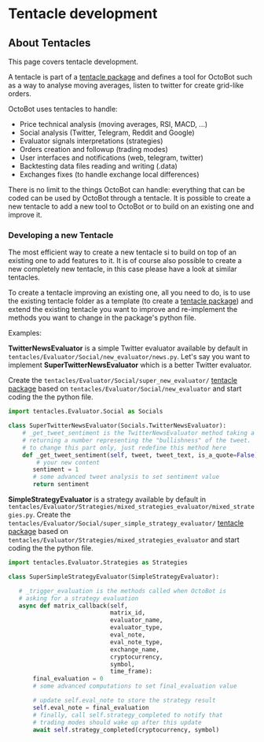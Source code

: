 # Tentacle development

## About Tentacles

This page covers tentacle development.

A tentacle is part of a [tentacle package](https://github.com/Drakkar-Software/OctoBot-Docs/tree/624bac35cfdd4b92e96356538d28ac0e39d983d3/Tentacles/Tentacle-Package-Development.html) and defines a tool for OctoBot such as a way to analyse moving averages, listen to twitter for create grid-like orders.

OctoBot uses tentacles to handle:

* Price technical analysis \(moving averages, RSI, MACD, ...\)
* Social analysis \(Twitter, Telegram, Reddit and Google\)
* Evaluator signals interpretations \(strategies\)
* Orders creation and followup \(trading modes\)
* User interfaces and notifications \(web, telegram, twitter\)
* Backtesting data files reading and writing \(.data\)
* Exchanges fixes \(to handle exchange local differences\)

There is no limit to the things OctoBot can handle: everything that can be coded can be used by OctoBot through a tentacle. It is possible to create a new tentacle to add a new tool to OctoBot or to build on an existing one and improve it.

### Developing a new Tentacle

The most efficient way to create a new tentacle si to build on top of an existing one to add features to it. It is of course also possible to create a new completely new tentacle, in this case please have a look at similar tentacles.

To create a tentacle improving an existing one, all you need to do, is to use the existing tentacle folder as a template \(to create a [tentacle package](https://github.com/Drakkar-Software/OctoBot-Docs/tree/624bac35cfdd4b92e96356538d28ac0e39d983d3/Tentacles/Tentacle-Package-Development.html)\) and extend the existing tentacle you want to improve and re-implement the methods you want to change in the package's python file.

Examples:

**TwitterNewsEvaluator** is a simple Twitter evaluator available by default in `tentacles/Evaluator/Social/new_evaluator/news.py`. Let's say you want to implement **SuperTwitterNewsEvaluator** which is a better Twitter evaluator.

Create the `tentacles/Evaluator/Social/super_new_evaluator/` [tentacle package](https://github.com/Drakkar-Software/OctoBot-Docs/tree/624bac35cfdd4b92e96356538d28ac0e39d983d3/Tentacles/Tentacle-Package-Development.html) based on `tentacles/Evaluator/Social/new_evaluator` and start coding the the python file.

```python
import tentacles.Evaluator.Social as Socials

class SuperTwitterNewsEvaluator(Socials.TwitterNewsEvaluator):
    # _get_tweet_sentiment is the TwitterNewsEvaluator method taking a tweet and
    # returning a number representing the "bullishness" of the tweet.
    # to change this part only, just redefine this method here
    def _get_tweet_sentiment(self, tweet, tweet_text, is_a_quote=False):
        # your new content
       sentiment = 1
       # some advanced tweet analysis to set sentiment value
       return sentiment
```

**SimpleStrategyEvaluator** is a strategy available by default in `tentacles/Evaluator/Strategies/mixed_strategies_evaluator/mixed_strategies.py`. Create the `tentacles/Evaluator/Social/super_simple_strategy_evaluator/` [tentacle package](https://github.com/Drakkar-Software/OctoBot-Docs/tree/624bac35cfdd4b92e96356538d28ac0e39d983d3/Tentacles/Tentacle-Package-Development.html) based on `tentacles/Evaluator/Strategies/mixed_strategies_evaluator` and start coding the the python file.

```python
import tentacles.Evaluator.Strategies as Strategies

class SuperSimpleStrategyEvaluator(SimpleStrategyEvaluator):

   # _trigger_evaluation is the methods called when OctoBot is
   # asking for a strategy evaluation
   async def matrix_callback(self,
                             matrix_id,
                             evaluator_name,
                             evaluator_type,
                             eval_note,
                             eval_note_type,
                             exchange_name,
                             cryptocurrency,
                             symbol,
                             time_frame):
       final_evaluation = 0
       # some advanced computations to set final_evaluation value

       # update self.eval_note to store the strategy result
       self.eval_note = final_evaluation
       # finally, call self.strategy_completed to notify that
       # trading modes should wake up after this update
       await self.strategy_completed(cryptocurrency, symbol)
```

